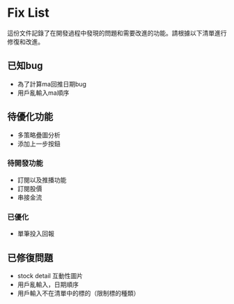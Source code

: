 # Fix List

這份文件記錄了在開發過程中發現的問題和需要改進的功能。請根據以下清單進行修復和改進。

## 已知bug
   - 為了計算ma回推日期bug
   - 用戶亂輸入ma順序

## 待優化功能
   - 多策略疊圖分析
   - 添加上一步按鈕
### 待開發功能
   - 訂閱以及推播功能
   - 訂閱股價
   - 串接金流

### 已優化
   - 單筆投入回報

## 已修復問題
   - stock detail 互動性圖片
   - 用戶亂輸入，日期順序
   - 用戶輸入不在清單中的標的（限制標的種類）